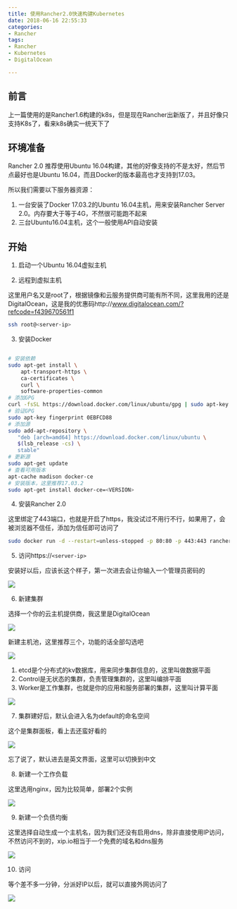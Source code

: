 ```yaml
---
title: 使用Rancher2.0快速构建Kubernetes
date: 2018-06-16 22:55:33
categories:
- Rancher
tags:
- Rancher
- Kubernetes
- DigitalOcean

---
```


## 前言

上一篇使用的是Rancher1.6构建的k8s，但是现在Rancher出新版了，并且好像只支持K8s了，看来k8s确实一统天下了

## 环境准备

Rancher 2.0 推荐使用Ubuntu 16.04构建，其他的好像支持的不是太好，然后节点最好也是Ubuntu 16.04，而且Docker的版本最高也才支持到17.03。

所以我们需要以下服务器资源：

1. 一台安装了Docker 17.03.2的Ubuntu 16.04主机，用来安装Rancher Server 2.0。内存要大于等于4G，不然很可能跑不起来
2. 三台Ubuntu16.04主机，这个一般使用API自动安装

## 开始

1. 启动一个Ubuntu 16.04虚拟主机

2. 远程到虚拟主机

这里用户名又是root了，根据镜像和云服务提供商可能有所不同，这里我用的还是DigitalOcean，这是我的优惠码http://www.digitalocean.com/?refcode=f439670561f1

```bash
ssh root@<server-ip>
```
3. 安装Docker

```bash

# 安装依赖
sudo apt-get install \
    apt-transport-https \
    ca-certificates \
    curl \
    software-properties-common
# 添加GPG
curl -fsSL https://download.docker.com/linux/ubuntu/gpg | sudo apt-key add -
# 验证GPG
sudo apt-key fingerprint 0EBFCD88
# 添加源
sudo add-apt-repository \
   "deb [arch=amd64] https://download.docker.com/linux/ubuntu \
   $(lsb_release -cs) \
   stable"
# 更新源
sudo apt-get update
# 查看可用版本
apt-cache madison docker-ce
# 安装版本，这里推荐17.03.2
sudo apt-get install docker-ce=<VERSION>
```

4. 安装Rancher 2.0

这里绑定了443端口，也就是开启了https，我没试过不用行不行，如果用了，会被浏览器不信任，添加为信任即可访问了
```bash
sudo docker run -d --restart=unless-stopped -p 80:80 -p 443:443 rancher/rancher
```

5. 访问https://`<server-ip>`

安装好以后，应该长这个样子，第一次进去会让你输入一个管理员密码的

![](/images/微信图片_20180615205938.png)

6. 新建集群

选择一个你的云主机提供商，我这里是DigitalOcean

![](/images/微信图片_201806152059381.png)

新建主机池，这里推荐三个，功能的话全部勾选吧

![](/images/微信图片_201806152059382.png)

1. etcd是个分布式的kv数据库，用来同步集群信息的，这里叫做数据平面
2. Control是无状态的集群，负责管理集群的，这里叫编排平面
3. Worker是工作集群，也就是你的应用和服务部署的集群，这里叫计算平面

![](/images/微信图片_201806152059383.png)


7. 集群建好后，默认会进入名为default的命名空间

这个是集群面板，看上去还蛮好看的

![](/images/微信图片_20180615213919.png)

忘了说了，默认进去是英文界面，这里可以切换到中文

8. 新建一个工作负载

这里选用nginx，因为比较简单，部署2个实例

![](/images/微信图片_201806152132241.png)

9. 新建一个负债均衡

这里选择自动生成一个主机名，因为我们还没有启用dns，除非直接使用IP访问，不然访问不到的，xip.io相当于一个免费的域名和dns服务

![](/images/微信图片_201806152132242.png)

10. 访问

等个差不多一分钟，分派好IP以后，就可以直接外网访问了

![](/images/微信图片_201806152132244.png)